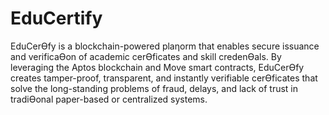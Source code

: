 # EduCertify
EduCerƟfy is a blockchain-powered plaƞorm that enables secure issuance and verificaƟon of academic cerƟficates and skill credenƟals. By leveraging the Aptos blockchain and Move smart contracts, EduCerƟfy creates tamper-proof, transparent, and instantly verifiable cerƟficates that solve the long-standing problems of fraud, delays, and lack of trust in tradiƟonal paper-based or centralized systems. 
